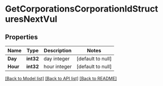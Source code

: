 # GetCorporationsCorporationIdStructuresNextVul

## Properties
Name | Type | Description | Notes
------------ | ------------- | ------------- | -------------
**Day** | **int32** | day integer | [default to null]
**Hour** | **int32** | hour integer | [default to null]

[[Back to Model list]](../README.md#documentation-for-models) [[Back to API list]](../README.md#documentation-for-api-endpoints) [[Back to README]](../README.md)



